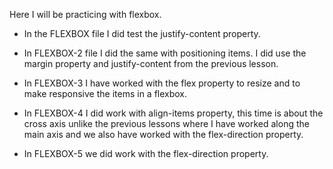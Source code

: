 Here I will be practicing with flexbox.

* In the FLEXBOX file I did test the justify-content property.

* In FLEXBOX-2 file I did the same with positioning items. I did use the margin property and justify-content from the previous lesson.

* In FLEXBOX-3 I have worked with the flex property to resize and to make responsive the items in a flexbox.

* In FLEXBOX-4 I did work with align-items property, this time is about the cross axis unlike the previous lessons where I have worked along the main axis and we also have worked with the flex-direction property.

* In FLEXBOX-5 we did work with the flex-direction property.
